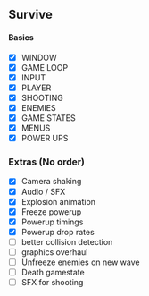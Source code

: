 ## Survive

#### Basics

- [x] WINDOW
- [x] GAME LOOP
- [x] INPUT
- [x] PLAYER
- [x] SHOOTING
- [x] ENEMIES
- [x] GAME STATES
- [x] MENUS
- [x] POWER UPS

### Extras (No order)

- [X] Camera shaking
- [X] Audio / SFX
- [X] Explosion animation
- [X] Freeze powerup
- [X] Powerup timings
- [X] Powerup drop rates
- [ ] better collision detection
- [ ] graphics overhaul
- [ ] Unfreeze enemies on new wave
- [ ] Death gamestate
- [ ] SFX for shooting
